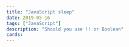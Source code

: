 ```yaml
---
title: "JavaScript sleep"
date: 2019-05-16
tags: ["JavaScript"]
description: "Should you use !! or Boolean"
cards:
---
```




